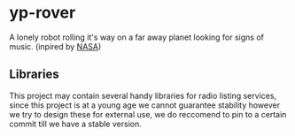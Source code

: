 # yp-rover
A lonely robot rolling it's way on a far away planet looking for signs of music. (inpired by [NASA](https://www.youtube.com/watch?v=jdQfad1N6Ic))

## Libraries
This project may contain several handy libraries for radio listing services, since this project is at a young age we cannot guarantee stability however we try to design these for external use, we do reccomend to pin to a certain commit till we have a stable version.
